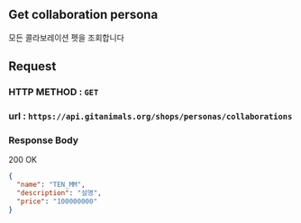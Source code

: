 ## Get collaboration persona

모든 콜라보레이션 펫을 조회합니다

## Request

### HTTP METHOD : `GET`

### url : `https://api.gitanimals.org/shops/personas/collaborations`

### Response Body

200 OK

```json
{
  "name": "TEN_MM",
  "description": "설명",
  "price": "100000000"
}
```
